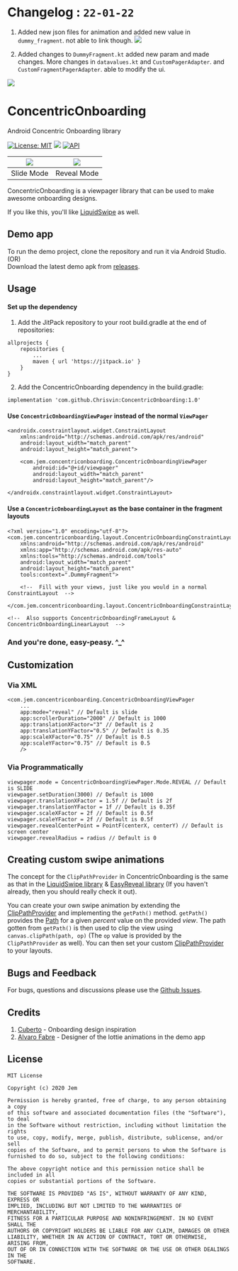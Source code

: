 # Changelog : `22-01-22`

1. Added new json files for animation and added new value in `dummy_fragment`. not able to link though.
![](modified_ui.gif)

2. Added changes to `DummyFragment.kt` added new param and made changes.
    More changes in `datavalues.kt` and `CustomPagerAdapter`. and `CustomFragmentPagerAdapter`.
    able to modify the ui.

![](para_modified.gif)










# ConcentricOnboarding
Android Concentric Onboarding library

 [![License: MIT](https://img.shields.io/badge/License-MIT-silver.svg)](https://opensource.org/licenses/MIT) [![](https://jitpack.io/v/Chrisvin/ConcentricOnboarding.svg)](https://jitpack.io/#Chrisvin/ConcentricOnboarding) [![API](https://img.shields.io/badge/API-21%2B-blue.svg?style=flat)](https://android-arsenal.com/api?level=21) 

| <img src="./screenrecording/slide.gif"/> | <img src="./screenrecording/reveal.gif"/> |
| :-: | :-: |
| Slide Mode | Reveal Mode |

ConcentricOnboarding is a viewpager library that can be used to make awesome onboarding designs.

If you like this, you'll like [LiquidSwipe](https://github.com/Chrisvin/LiquidSwipe) as well.

## Demo app
To run the demo project, clone the repository and run it via Android Studio.
</br>(OR)
</br>Download the latest demo apk from [releases](https://github.com/Chrisvin/ConcentricOnboarding/releases).

## Usage
#### Set up the dependency
1. Add the JitPack repository to your root build.gradle at the end of repositories:
```
allprojects {
	repositories {
		...
		maven { url 'https://jitpack.io' }
	}
}
```
2. Add the ConcentricOnboarding dependency in the build.gradle:
```
implementation 'com.github.Chrisvin:ConcentricOnboarding:1.0'
```

#### Use `ConcentricOnboardingViewPager` instead of the normal `ViewPager`
```
<androidx.constraintlayout.widget.ConstraintLayout 
    xmlns:android="http://schemas.android.com/apk/res/android"
    android:layout_width="match_parent"
    android:layout_height="match_parent">

    <com.jem.concentriconboarding.ConcentricOnboardingViewPager
        android:id="@+id/viewpager"
        android:layout_width="match_parent"
        android:layout_height="match_parent"/>

</androidx.constraintlayout.widget.ConstraintLayout>
```

#### Use a `ConcentricOnboardingLayout` as the base container in the fragment layouts
```
<?xml version="1.0" encoding="utf-8"?>
<com.jem.concentriconboarding.layout.ConcentricOnboardingConstraintLayout
    xmlns:android="http://schemas.android.com/apk/res/android"
    xmlns:app="http://schemas.android.com/apk/res-auto"
    xmlns:tools="http://schemas.android.com/tools"
    android:layout_width="match_parent"
    android:layout_height="match_parent"
    tools:context=".DummyFragment">

    <!--  Fill with your views, just like you would in a normal ConstraintLayout  -->

</com.jem.concentriconboarding.layout.ConcentricOnboardingConstraintLayout>

<!--  Also supports ConcentricOnboardingFrameLayout & ConcentricOnboardingLinearLayout  -->
```

### And you're done, easy-peasy. ^_^

## Customization
### Via XML
```
<com.jem.concentriconboarding.ConcentricOnboardingViewPager
    ...
    app:mode="reveal" // Default is slide
    app:scrollerDuration="2000" // Default is 1000
    app:translationXFactor="3" // Default is 2
    app:translationYFactor="0.5" // Default is 0.35
    app:scaleXFactor="0.75" // Default is 0.5
    app:scaleYFactor="0.75" // Default is 0.5
    />
```
### Via Programmatically
```
viewpager.mode = ConcentricOnboardingViewPager.Mode.REVEAL // Default is SLIDE
viewpager.setDuration(3000) // Default is 1000
viewpager.translationXFactor = 1.5f // Default is 2f
viewpager.translationYFactor = 1f // Default is 0.35f
viewpager.scaleXFactor = 2f // Default is 0.5f
viewpager.scaleYFactor = 2f // Default is 0.5f
viewpager.revealCenterPoint = PointF(centerX, centerY) // Default is screen center
viewpager.revealRadius = radius // Default is 0
```

## Creating custom swipe animations

The concept for the `ClipPathProvider` in ConcentricOnboarding is the same as that in the [LiquidSwipe library](https://github.com/Chrisvin/LiquidSwipe) & [EasyReveal library](https://github.com/Chrisvin/EasyReveal) (If you haven't already, then you should really check it out).

You can create your own swipe animation by extending the [ClipPathProvider](https://github.com/Chrisvin/ConcentricOnboarding/blob/master/concentriconboarding/src/main/java/com/jem/concentriconboarding/base/ClipPathProvider.kt) and implementing the `getPath()` method. `getPath()` provides the [Path](https://developer.android.com/reference/android/graphics/Path) for a given *percent* value on the provided *view*.  The path gotten from `getPath()` is then used to clip the view using `canvas.clipPath(path, op)` (The `op` value is provided by the `ClipPathProvider` as well). You can then set your custom [ClipPathProvider](https://github.com/Chrisvin/ConcentricOnboarding/blob/master/concentriconboarding/src/main/java/com/jem/concentriconboarding/base/ClipPathProvider.kt) to your layouts.

## Bugs and Feedback
For bugs, questions and discussions please use the [Github Issues](https://github.com/Chrisvin/ConcentricOnboarding/issues).

## Credits
1. [Cuberto](https://dribbble.com/shots/6654320-Animated-Onboarding-Screens) - Onboarding design inspiration
2. [Alvaro Fabre](https://lottiefiles.com/tomfabre) - Designer of the lottie animations in the demo app

## License
```
MIT License

Copyright (c) 2020 Jem

Permission is hereby granted, free of charge, to any person obtaining a copy
of this software and associated documentation files (the "Software"), to deal
in the Software without restriction, including without limitation the rights
to use, copy, modify, merge, publish, distribute, sublicense, and/or sell
copies of the Software, and to permit persons to whom the Software is
furnished to do so, subject to the following conditions:

The above copyright notice and this permission notice shall be included in all
copies or substantial portions of the Software.

THE SOFTWARE IS PROVIDED "AS IS", WITHOUT WARRANTY OF ANY KIND, EXPRESS OR
IMPLIED, INCLUDING BUT NOT LIMITED TO THE WARRANTIES OF MERCHANTABILITY,
FITNESS FOR A PARTICULAR PURPOSE AND NONINFRINGEMENT. IN NO EVENT SHALL THE
AUTHORS OR COPYRIGHT HOLDERS BE LIABLE FOR ANY CLAIM, DAMAGES OR OTHER
LIABILITY, WHETHER IN AN ACTION OF CONTRACT, TORT OR OTHERWISE, ARISING FROM,
OUT OF OR IN CONNECTION WITH THE SOFTWARE OR THE USE OR OTHER DEALINGS IN THE
SOFTWARE.
```
